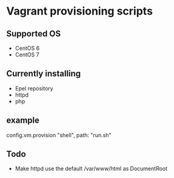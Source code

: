 Vagrant provisioning scripts
=========================

Supported OS
-------------------
- CentOS 6
- CentOS 7

Currently installing
--------------------
- Epel repository
- httpd
- php


example
-------
config.vm.provision "shell", path: "run.sh"


Todo
----

- Make httpd use the default /var/www/html as DocumentRoot
